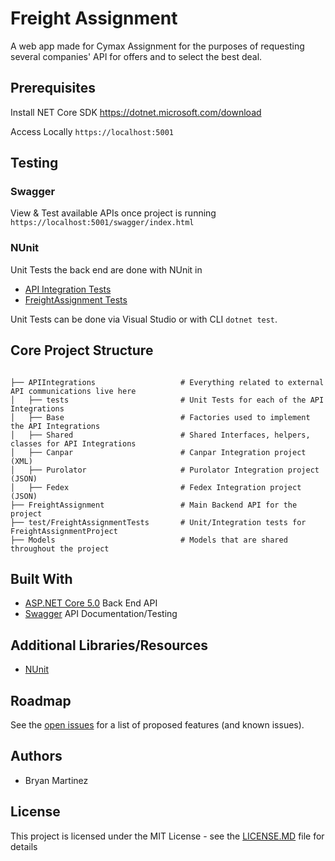 # Freight Assignment 
A web app made for Cymax Assignment for the purposes of requesting several companies' API for offers and to select the best deal.

## Prerequisites
Install NET Core SDK https://dotnet.microsoft.com/download

Access Locally `https://localhost:5001`

## Testing
### Swagger
View & Test available APIs once project is running `https://localhost:5001/swagger/index.html`

### NUnit
Unit Tests the back end are done with NUnit in 
- [API Integration Tests](https://github.com/BryanMartinez95/FreightAssignment/tree/main/ApiIntegrations/tests)
- [FreightAssignment Tests](https://github.com/BryanMartinez95/FreightAssignment/tree/main/tests/FreightAssignmentTests)

Unit Tests can be done via Visual Studio or with CLI `dotnet test`.


## Core Project Structure
```

├── APIIntegrations                   # Everything related to external API communications live here
│   ├── tests                         # Unit Tests for each of the API Integrations
│   ├── Base                          # Factories used to implement the API Integrations
│   ├── Shared                        # Shared Interfaces, helpers, classes for API Integrations
│   ├── Canpar                        # Canpar Integration project (XML)
│   ├── Purolator                     # Purolator Integration project (JSON)
│   ├── Fedex                         # Fedex Integration project (JSON)
├── FreightAssignment                 # Main Backend API for the project
├── test/FreightAssignmentTests       # Unit/Integration tests for FreightAssignmentProject
├── Models                            # Models that are shared throughout the project
```
 
## Built With
- [ASP.NET Core 5.0](https://dotnet.microsoft.com/download/dotnet/5.0) Back End API
- [Swagger](https://github.com/domaindrivendev/Swashbuckle.AspNetCore) API Documentation/Testing

## Additional Libraries/Resources
- [NUnit](https://nunit.org/)

## Roadmap
See the [open issues](https://github.com/BryanMartinez95/FreightAssignment/issues) for a list of proposed features (and known issues).

## Authors
- Bryan Martinez

## License
This project is licensed under the MIT License - see the [LICENSE.MD](https://github.com/BryanMartinez95/FreightAssignment/blob/main/LICENSE) file for details
